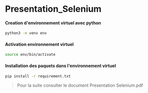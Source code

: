 # Presentation_Selenium

#### Creation d'environnement virtuel avec python 
```bash
python3 -m venv env
```
#### Activation environnement virtuel 
```bash
source env/bin/activate
```

#### Installation des paquets dans l'environnement virtuel
```bash
pip install -r requirement.txt
```

> Pour la suite consulter le document Presentation Selenium.pdf